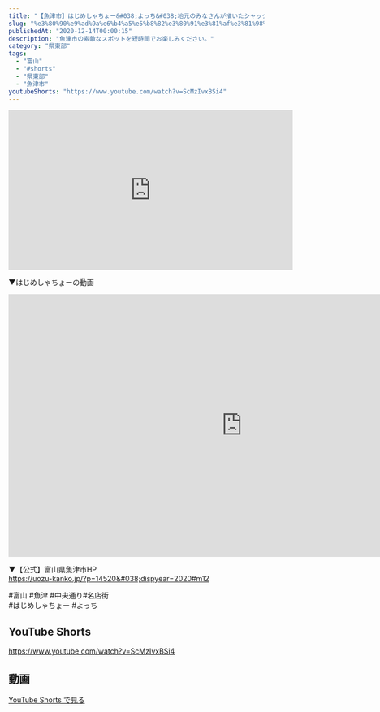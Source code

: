 ```yaml
---
title: "【魚津市】はじめしゃちょー&#038;よっち&#038;地元のみなさんが描いたシャッターペイント｜魚津市中央通り名店街"
slug: "%e3%80%90%e9%ad%9a%e6%b4%a5%e5%b8%82%e3%80%91%e3%81%af%e3%81%98%e3%82%81%e3%81%97%e3%82%83%e3%81%a1%e3%82%87%e3%83%bc%e3%82%88%e3%81%a3%e3%81%a1%e5%9c%b0%e5%85%83%e3%81%ae%e3%81%bf%e3%81%aa%e3%81%95"
publishedAt: "2020-12-14T00:00:15"
description: "魚津市の素敵なスポットを短時間でお楽しみください。"
category: "県東部"
tags: 
  - "富山"
  - "#shorts"
  - "県東部"
  - "魚津市"
youtubeShorts: "https://www.youtube.com/watch?v=ScMzIvxBSi4"
---
```


<iframe width="560" height="315" src="https://www.youtube.com/embed/u-joHEVhXbs" frameborder="0" allowfullscreen></iframe>

▼はじめしゃちょーの動画<br />
<iframe title="【速報】はじめ、大量の町のシャッターに何か描きまくる" width="920" height="518" src="https://www.youtube.com/embed/F9tF8SZhnyE?feature=oembed" frameborder="0" allow="accelerometer; autoplay; clipboard-write; encrypted-media; gyroscope; picture-in-picture; web-share" referrerpolicy="strict-origin-when-cross-origin" allowfullscreen></iframe>

▼【公式】富山県魚津市HP<br />
https://uozu-kanko.jp/?p=14520&#038;dispyear=2020#m12

#富山 #魚津 #中央通り#名店街<br />
#はじめしゃちょー #よっち

## YouTube Shorts

https://www.youtube.com/watch?v=ScMzIvxBSi4

## 動画

[YouTube Shorts で見る](https://www.youtube.com/watch?v=ScMzIvxBSi4)

